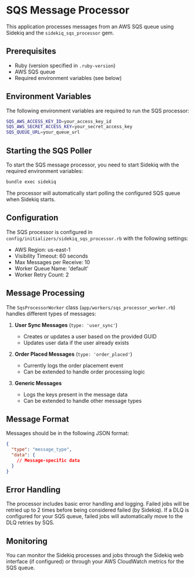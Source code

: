# SQS Message Processor

This application processes messages from an AWS SQS queue using Sidekiq and the `sidekiq_sqs_processor` gem.

## Prerequisites

- Ruby (version specified in `.ruby-version`)
- AWS SQS queue
- Required environment variables (see below)

## Environment Variables

The following environment variables are required to run the SQS processor:

```bash
SQS_AWS_ACCESS_KEY_ID=your_access_key_id
SQS_AWS_SECRET_ACCESS_KEY=your_secret_access_key
SQS_QUEUE_URL=your_queue_url
```

## Starting the SQS Poller

To start the SQS message processor, you need to start Sidekiq with the required environment variables:

```bash
bundle exec sidekiq
```

The processor will automatically start polling the configured SQS queue when Sidekiq starts.

## Configuration

The SQS processor is configured in `config/initializers/sidekiq_sqs_processor.rb` with the following settings:

- AWS Region: us-east-1
- Visibility Timeout: 60 seconds
- Max Messages per Receive: 10
- Worker Queue Name: 'default'
- Worker Retry Count: 2

## Message Processing

The `SqsProcessorWorker` class (`app/workers/sqs_processor_worker.rb`) handles different types of messages:

1. **User Sync Messages** (`type: 'user_sync'`)
   - Creates or updates a user based on the provided GUID
   - Updates user data if the user already exists

2. **Order Placed Messages** (`type: 'order_placed'`)
   - Currently logs the order placement event
   - Can be extended to handle order processing logic

3. **Generic Messages**
   - Logs the keys present in the message data
   - Can be extended to handle other message types

## Message Format

Messages should be in the following JSON format:

```json
{
  "type": "message_type",
  "data": {
    // Message-specific data
  }
}
```

## Error Handling

The processor includes basic error handling and logging. Failed jobs will be retried up to 2 times before being considered failed (by Sidekiq). If a DLQ is configured for your SQS queue, failed jobs will automatically move to the DLQ retries by SQS.

## Monitoring

You can monitor the Sidekiq processes and jobs through the Sidekiq web interface (if configured) or through your AWS CloudWatch metrics for the SQS queue.

